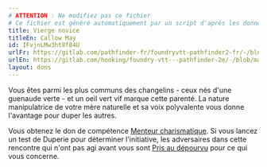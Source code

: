 ```yaml
---
# ATTENTION : Ne modifiez pas ce fichier
# Ce fichier est généré automatiquement par un script d'après les données du module Foundry VTT officiel et de sa traduction
title: Vierge novice
titleEn: Callow May
id: IFvjnLMw3ht8f84U
urlFr: https://gitlab.com/pathfinder-fr/foundryvtt-pathfinder2-fr/-/blob/master/data/feats/IFvjnLMw3ht8f84U.htm
urlEn: https://gitlab.com/hooking/foundry-vtt---pathfinder-2e/-/blob/master/packs/data/feats.db/callow-may.json
layout: dons
---
```

Vous êtes parmi les plus communs des changelins - ceux nés d'une guenaude verte - et un oeil vert vif marque cette parenté. La nature manipulatrice de votre mère naturelle et sa voix polyvalente vous donne l'avantage pour duper les autres.

Vous obtenez le don de compétence [Menteur charismatique](menteur-charismatique.html). Si vous lancez un test de Duperie pour déterminer l'initiative, les adversaires dans cette rencontre qui n'ont pas agi avant vous sont [Pris au dépourvu](../conditions/pris-au-dépourvu.html) pour ce qui vous concerne.
